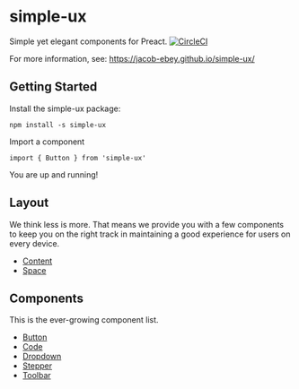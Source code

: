 # simple-ux

Simple yet elegant components for Preact. [![CircleCI](https://circleci.com/gh/jacob-ebey/simple-ux.svg?style=svg)](https://circleci.com/gh/jacob-ebey/simple-ux)

For more information, see: https://jacob-ebey.github.io/simple-ux/

## Getting Started

Install the simple-ux package:

```
npm install -s simple-ux
```

Import a component

```
import { Button } from 'simple-ux'
```

You are up and running!

## Layout

We think less is more. That means we provide you with a few components to
keep you on the right track in maintaining a good experience for users on
every device.

<ul>
  <li><a href='https://jacob-ebey.github.io/simple-ux/#content-example'>Content</a></li>
  <li><a href='https://jacob-ebey.github.io/simple-ux/#space-example'>Space</a></li>
</ul>

## Components

This is the ever-growing component list.

<ul>
  <li><a href='https://jacob-ebey.github.io/simple-ux/#button-example'>Button</a></li>
  <li><a href='https://jacob-ebey.github.io/simple-ux/#code-example'>Code</a></li>
  <li><a href='https://jacob-ebey.github.io/simple-ux/#dropdown-example'>Dropdown</a></li>
  <li><a href='https://jacob-ebey.github.io/simple-ux/#stepper-example'>Stepper</a></li>
  <li><a href='https://jacob-ebey.github.io/simple-ux/#toolbar-example'>Toolbar</a></li>
</ul>